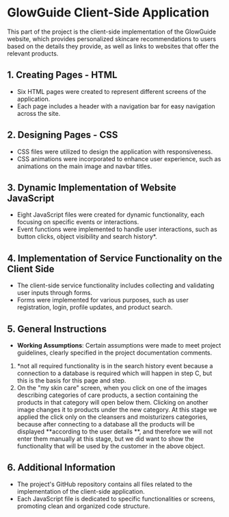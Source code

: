 # GlowGuide Client-Side Application

This part of the project is the client-side implementation of the GlowGuide website, which provides personalized
skincare recommendations to users based on the details they provide, as well as links to websites that offer the
relevant products.

## 1. Creating Pages - HTML

- Six HTML pages were created to represent different screens of the application.
- Each page includes a header with a navigation bar for easy navigation across the site.

## 2. Designing Pages - CSS

- CSS files were utilized to design the application with responsiveness.
- CSS animations were incorporated to enhance user experience, such as animations on the main image and navbar titles.

## 3. Dynamic Implementation of Website JavaScript

- Eight JavaScript files were created for dynamic functionality, each focusing on specific events or interactions.
- Event functions were implemented to handle user interactions, such as button clicks, object visibility and search
  history*.

## 4. Implementation of Service Functionality on the Client Side

- The client-side service functionality includes collecting and validating user inputs through forms.
- Forms were implemented for various purposes, such as user registration, login, profile updates, and product search.

## 5. General Instructions

- **Working Assumptions**: Certain assumptions were made to meet project guidelines, clearly specified in the project
  documentation comments.

1. *not all required functionality is in the search history event because a connection to a database is required which
   will happen in step C, but this is the basis for this page and step.
2. On the "my skin care" screen, when you click on one of the images describing categories of care products,
   a section containing the products in that category will open below them. Clicking on another image changes it to
   products under the new category. At this stage we applied the click only on the cleansers and moisturizers
   categories, because after connecting to a database all the products will be displayed **according to the user details
   **, and therefore we will not enter them manually at this stage, but we did want to show the functionality that will
   be used by the customer in the above object.

## 6. Additional Information

- The project's GitHub repository contains all files related to the implementation of the client-side application.
- Each JavaScript file is dedicated to specific functionalities or screens, promoting clean and organized code
  structure.

